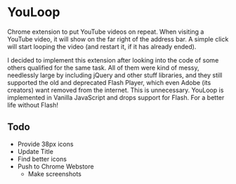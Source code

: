 YouLoop
=======

Chrome extension to put YouTube videos on repeat. When visiting a YouTube video, it will show on the far right of the address bar. A simple click will start looping the video (and restart it, if it has already ended).

I decided to implement this extension after looking into the code of some others qualified for the same task. All of them were kind of messy, needlessly large by including jQuery and other stuff libraries, and they still supported the old and deprecated Flash Player, which even Adobe (its creators) want removed from the internet. This is unnecessary. YouLoop is implemented in Vanilla JavaScript and drops support for Flash. For a better life without Flash!


## Todo

+ Provide 38px icons
+ Update Title
+ Find better icons
+ Push to Chrome Webstore
  + Make screenshots
